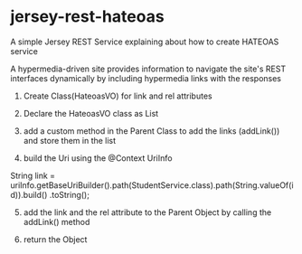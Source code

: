 # jersey-rest-hateoas
A simple Jersey REST Service explaining about how to create HATEOAS service

A hypermedia-driven site provides information to navigate the site's REST interfaces dynamically by including hypermedia links with the responses

1. Create Class(HateoasVO) for link and rel attributes

2. Declare the HateoasVO class as List<HateoasVO>

3. add a custom method in the Parent Class to add the links (addLink()) and store them in the list

4. build the Uri using the @Context UriInfo

String link = uriInfo.getBaseUriBuilder().path(StudentService.class).path(String.valueOf(id)).build()
				.toString();

5. add the link and the rel attribute to the Parent Object by calling the addLink() method

6. return the Object

